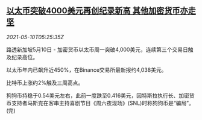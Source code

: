 <!--1620624662000-->
[以太币突破4000美元再创纪录新高 其他加密货币亦走坚](https://cn.reuters.com/article/ether-record-price-0510-idCNKBS2CR0BQ)
------

<div><i>2021-05-10T05:25:35Z</i></div><p>路透新加坡5月10日 - 加密货币以太币周一突破4,000美元，连续第三个交易日触及纪录高位。</p><p>以太币年内已飙升近450%，在Binance交易所最新报约4,038美元。</p><p>比特币上涨约2%触及三周高点。</p><p>狗狗币持稳于0.54美元左右，此前一度跌至0.416美元，因特斯拉执行长、加密货币支持者马斯克在客串主持喜剧节目《周六夜现场》(SNL)时称狗狗币是“骗局”。(完)</p>
